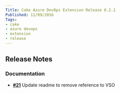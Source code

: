 ```yaml
---
Title: Cake Azure DevOps Extension Release 0.2.1
Published: 11/09/2016
Tags:
- cake
- azure devops
- extension
- release
---
```


## Release Notes

### Documentation

- [**#21**](https://github.com/cake-build/cake-vso/issues/21) Update readme to remove reference to VSO